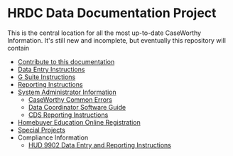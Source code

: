 # HRDC Data Documentation Project

This is the central location for all the most up-to-date CaseWorthy Information. It's still new and incomplete, but eventually this repository will contain


- [Contribute to this documentation](Instructions/Contribute.md)
- [Data Entry Instructions](Instructions/universalintake.md)
- [G Suite Instructions](Instructions/gsuite.md)
- [Reporting Instructions](Reports/reports.md)
- [System Administrator Information](Instructions/cwadmin.md)
  - [CaseWorthy Common Errors](Instructions/CWcommonerrors.pdf)
  - [Data Coordinator Software Guide](Instructions/DCsoftware.md)
  - [CDS Reporting Instructions](Instructions/CDS/CDSInstructions.md)
- [Homebuyer Education Online Registration](Instructions/onlineHBEregistration.md)
- [Special Projects](Projects/projects.md)
- Compliance Information
  - [HUD 9902 Data Entry and Reporting Instructions](Instructions/HUDinstructions.pdf)

